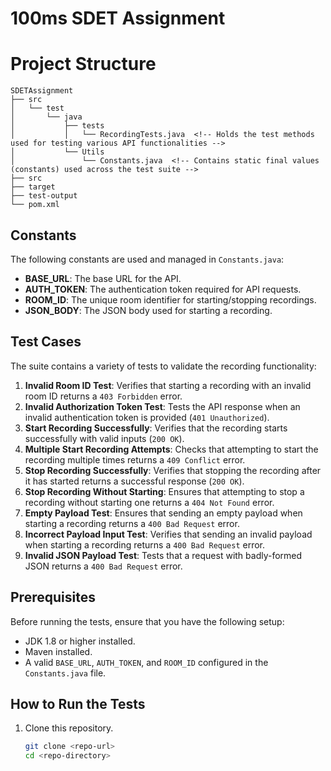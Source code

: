 # 100ms SDET Assignment

# Project Structure
```
SDETAssignment
├── src
│   └── test
│       └── java
│           ├── tests
│           │   └── RecordingTests.java  <!-- Holds the test methods used for testing various API functionalities -->
│           └── Utils
│               └── Constants.java  <!-- Contains static final values (constants) used across the test suite -->
├── src
├── target
├── test-output
└── pom.xml

```
## Constants

The following constants are used and managed in `Constants.java`:
- **BASE_URL**: The base URL for the API.
- **AUTH_TOKEN**: The authentication token required for API requests.
- **ROOM_ID**: The unique room identifier for starting/stopping recordings.
- **JSON_BODY**: The JSON body used for starting a recording.

## Test Cases

The suite contains a variety of tests to validate the recording functionality:

1. **Invalid Room ID Test**: Verifies that starting a recording with an invalid room ID returns a `403 Forbidden` error.
2. **Invalid Authorization Token Test**: Tests the API response when an invalid authentication token is provided (`401 Unauthorized`).
3. **Start Recording Successfully**: Verifies that the recording starts successfully with valid inputs (`200 OK`).
4. **Multiple Start Recording Attempts**: Checks that attempting to start the recording multiple times returns a `409 Conflict` error.
5. **Stop Recording Successfully**: Verifies that stopping the recording after it has started returns a successful response (`200 OK`).
6. **Stop Recording Without Starting**: Ensures that attempting to stop a recording without starting one returns a `404 Not Found` error.
7. **Empty Payload Test**: Ensures that sending an empty payload when starting a recording returns a `400 Bad Request` error.
8. **Incorrect Payload Input Test**: Verifies that sending an invalid payload when starting a recording returns a `400 Bad Request` error.
9. **Invalid JSON Payload Test**: Tests that a request with badly-formed JSON returns a `400 Bad Request` error.

## Prerequisites

Before running the tests, ensure that you have the following setup:
- JDK 1.8 or higher installed.
- Maven installed.
- A valid `BASE_URL`, `AUTH_TOKEN`, and `ROOM_ID` configured in the `Constants.java` file.

## How to Run the Tests

1. Clone this repository.
   ```bash
   git clone <repo-url>
   cd <repo-directory>
